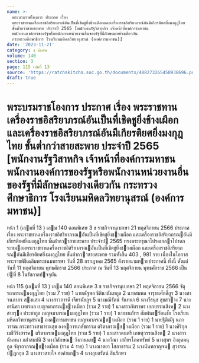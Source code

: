 ```yaml
---
name: >-
  พระบรมราชโองการ ประกาศ เรื่อง
  พระราชทานเครื่องราชอิสริยาภรณ์อันเป็นที่เชิดชูยิ่งช้างเผือกและเครื่องราชอิสริยาภรณ์อันมีเกียรติยศยิ่งมงกุฎไทย
  ชั้นต่ำกว่าสายสะพาย ประจำปี 2565 [พนักงานรัฐวิสาหกิจ เจ้าหน้าที่องค์การมหาชน
  พนักงานองค์การของรัฐหรือพนักงานหน่วยงานอื่นของรัฐที่มีลักษณะอย่างเดียวกัน
  กระทรวงศึกษาธิการ โรงเรียนมหิดลวิทยานุสรณ์ (องค์การมหาชน)]
date: '2023-11-21'
category: ข พิเศษ
volume: 140
section: 3
page: 115 เล่มที่ 13
source: 'https://ratchakitcha.soc.go.th/documents/488273265458938696.pdf'
draft: true
---
```


# พระบรมราชโองการ ประกาศ เรื่อง พระราชทานเครื่องราชอิสริยาภรณ์อันเป็นที่เชิดชูยิ่งช้างเผือกและเครื่องราชอิสริยาภรณ์อันมีเกียรติยศยิ่งมงกุฎไทย ชั้นต่ำกว่าสายสะพาย ประจำปี 2565 [พนักงานรัฐวิสาหกิจ เจ้าหน้าที่องค์การมหาชน พนักงานองค์การของรัฐหรือพนักงานหน่วยงานอื่นของรัฐที่มีลักษณะอย่างเดียวกัน กระทรวงศึกษาธิการ โรงเรียนมหิดลวิทยานุสรณ์ (องค์การมหาชน)]

หน้า 1 (เลมที่ 13 ) เลม 140 ตอนพิเศษ 3 ข ราชกิจจานุเบกษา 21 พฤศจิกายน 2566 ประกาศ เรื่อง พระราชทานเครื่องราชอิสริยาภรณอันเป็นที่เชิดชูยิ่งชางเผือก และเครื่องราชอิสริยาภรณอันมีเกียรติยศยิ่งมงกุฎไทย ชั้นต่ํากวาสายสะพาย ประจําป 2565 ทรงพระกรุณาโปรดเกลาโปรดกระหมอมพระราชทานเครื่องราชอิสริยาภรณอันเป็นที่เชิดชูยิ่งชางเผือก และเครื่องราชอิสริยาภรณอันมีเกียรติยศยิ่งมงกุฎไทย ชั้นต่ํากวาสายสะพาย รวมทั้งสิ้น 403 , 981 ราย เนื่องในโอกาสพระราชพิธีเฉลิมพระชนมพรรษา วันที่ 28 กรกฎาคม 2565 ดังรายนามทายประกาศนี้ ทั้งนี้ ตั้งแต่วันที่ 11 พฤศจิกายน พุทธศักราช 2566 ประกาศ ณ วันที่ 13 พฤศจิกายน พุทธศักราช 2566 เป็นปที่ 8 ในรัชกาลปจจุบัน

หน้า 115 (เลมที่ 13 ) เลม 140 ตอนพิเศษ 3 ข ราชกิจจานุเบกษา 21 พฤศจิกายน 2566 จัตุรถาภรณมงกุฎไทย (รวม 7 ราย) 1 นายณัฐพล ธิตินานันทกูล 2 นายสมพล จารุธนศักดิ์กูร 3 นางสาวนภาภร สงแสง 4 นางสาวภารดี เจียรนัยกูร 5 นางมณีรัตน์ จันทนา 6 นางวีรนุช สุขสวาง 7 นางอรนิศา เพชรผล เบญจมาภรณชางเผือก (รวม 2 ราย) 1 นางสาวภัทราพร เอกบรรณสิงห 2 นางสายรุง ประชากูล เบญจมาภรณมงกุฎไทย (รวม 1 ราย) 1 นายธนภัทร สัมพันธรัตนชัย โรงเรียนมหิดลวิทยานุสรณ องคการมหาชน เบญจมาภรณชางเผือก (รวม 1 ราย) 1 นายฐิติณัฐ นภาวรรณ กระทรวงสาธารณสุข องคการเภสัชกรรม ตริตาภรณชางเผือก (รวม 1 ราย) 1 นางศิริกุล เมธีวีรังสรรค ตริตาภรณมงกุฎไทย (รวม 5 ราย) 1 นางสาวดนตรี เกษสุวรรณสิงห 2 นางสาวนันทนา กล่ําสมบัติ 3 นางวิลักษณ วังกานนท 4 นางวีณา เสถียรโภคทรัพย์ 5 นางสุพร อิงอุดมนุกูล จัตุรถาภรณชางเผือก (รวม 4 ราย) 1 นางณาตยา โสภาธรรม 2 นางนันทกาญจน สุวรรณปฎกกุล 3 นางสาวสายใจ ฮงคําแกว 4 นางอุบลรัตน์ สินรักษา
